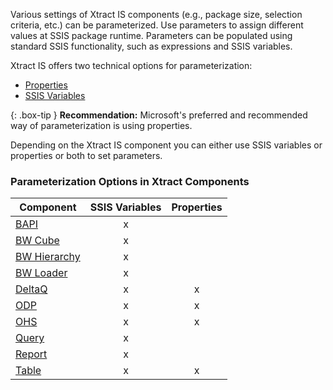 
Various settings of Xtract IS components (e.g., package size, selection criteria, etc.) can be parameterized.
Use parameters to assign different values at SSIS package runtime.
Parameters can be populated using standard SSIS functionality, such as expressions and SSIS variables. 

Xtract IS offers two technical options for parameterization:
- [Properties](./parameterization/parameterization-prop)
- [SSIS Variables](./parameterization/parameterization-var)

{: .box-tip }
**Recommendation:** Microsoft's preferred and recommended way of parameterization is using properties. 

Depending on the Xtract IS component you can either use SSIS variables or properties or both to set parameters.

### Parameterization Options in Xtract Components 

| Component   | SSIS Variables | Properties |
|-------------|:-----:|:----:|
| [BAPI](./bapi/parametrization)        |   x    |      | 
| [BW Cube](./bw-cube/parametrization)     |   x    |      | 
| [BW Hierarchy](./hierarchy/paramerization)|    x   |      |
| [BW Loader](./bw-loader/paramerization)|    x   |      |
| [DeltaQ](./deltaq/parametrization)      | x      |  x    |
| [ODP](./odp/odp-parametrization)         |   x    |   x   |
| [OHS](./open-hub-service-ohs/parametrization)         |     x  |    x  |
|[Query](./query/parametrization)       |   x    |      |
| [Report](./abap-reports/parametrization) |    x   |      | 
| [Table](./table/table-parametrization)       | x      |  x    |
